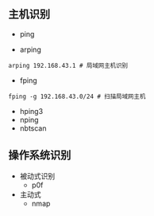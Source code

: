 ## 主机识别

- ping


- arping

```shell
arping 192.168.43.1 # 局域网主机识别
```

- fping

```shell
fping -g 192.168.43.0/24 # 扫描局域网主机
```

- hping3
- nping
- nbtscan

## 操作系统识别

- 被动式识别
  - p0f
- 主动式
  - nmap